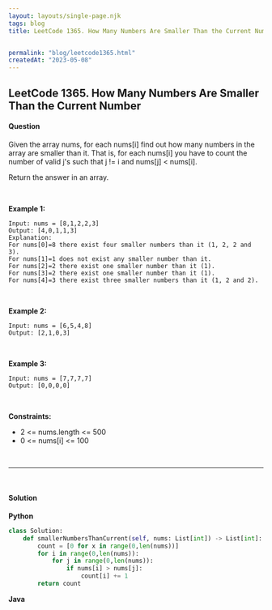 ```yaml
---
layout: layouts/single-page.njk
tags: blog
title: LeetCode 1365. How Many Numbers Are Smaller Than the Current Number


permalink: "blog/leetcode1365.html"
createdAt: "2023-05-08"
---
```


## LeetCode 1365. How Many Numbers Are Smaller Than the Current Number





#### Question
Given the array nums, for each nums[i] find out how many numbers in the array are smaller than it. That is, for each nums[i] you have to count the number of valid j's such that j != i and nums[j] < nums[i].

Return the answer in an array.

<p>&nbsp;</p>

**Example 1:**

    Input: nums = [8,1,2,2,3]
    Output: [4,0,1,1,3]
    Explanation: 
    For nums[0]=8 there exist four smaller numbers than it (1, 2, 2 and 3). 
    For nums[1]=1 does not exist any smaller number than it.
    For nums[2]=2 there exist one smaller number than it (1). 
    For nums[3]=2 there exist one smaller number than it (1). 
    For nums[4]=3 there exist three smaller numbers than it (1, 2 and 2).

<p>&nbsp;</p>

**Example 2:**

    Input: nums = [6,5,4,8]
    Output: [2,1,0,3]

<p>&nbsp;</p>

**Example 3:**

    Input: nums = [7,7,7,7]
    Output: [0,0,0,0]

<p>&nbsp;</p>


**Constraints:**

* 2 <= nums.length <= 500
* 0 <= nums[i] <= 100



<p>&nbsp;</p>

---

<p>&nbsp;</p>  

#### Solution
**Python**
```Python
class Solution:
    def smallerNumbersThanCurrent(self, nums: List[int]) -> List[int]:
        count = [0 for x in range(0,len(nums))]
        for i in range(0,len(nums)):
            for j in range(0,len(nums)):
                if nums[i] > nums[j]:
                    count[i] += 1
        return count
```

**Java**